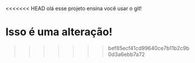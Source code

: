 <<<<<<< HEAD
olá esse projeto ensina você usar o git! 

Isso é uma alteração! 
=======

>>>>>>> bef85ecf41cd99640ce7b11b2c9b0d3a6ebb7a72
